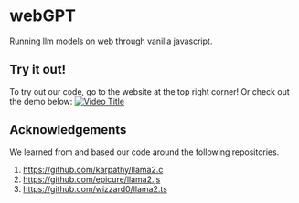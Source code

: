 # webGPT
Running llm models on web through vanilla javascript.

## Try it out!
To try out our code, go to the website at the top right corner!
Or check out the demo below:
[![Video Title](https://img.youtube.com/vi/2oNZi_LcwYU/0.jpg)](https://youtu.be/2oNZi_LcwYU)

## Acknowledgements
We learned from and based our code around the following repositories.
1. https://github.com/karpathy/llama2.c
2. https://github.com/epicure/llama2.js
3. https://github.com/wizzard0/llama2.ts
